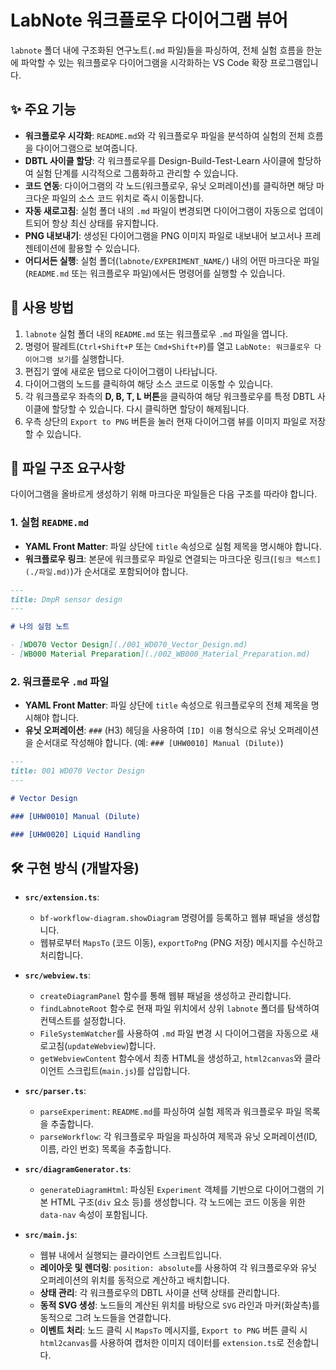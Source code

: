 # LabNote 워크플로우 다이어그램 뷰어

`labnote` 폴더 내에 구조화된 연구노트(`.md` 파일)들을 파싱하여, 전체 실험 흐름을 한눈에 파악할 수 있는 워크플로우 다이어그램을 시각화하는 VS Code 확장 프로그램입니다.

## ✨ 주요 기능

  * **워크플로우 시각화**: `README.md`와 각 워크플로우 파일을 분석하여 실험의 전체 흐름을 다이어그램으로 보여줍니다.
  * **DBTL 사이클 할당**: 각 워크플로우를 Design-Build-Test-Learn 사이클에 할당하여 실험 단계를 시각적으로 그룹화하고 관리할 수 있습니다.
  * **코드 연동**: 다이어그램의 각 노드(워크플로우, 유닛 오퍼레이션)를 클릭하면 해당 마크다운 파일의 소스 코드 위치로 즉시 이동합니다.
  * **자동 새로고침**: 실험 폴더 내의 `.md` 파일이 변경되면 다이어그램이 자동으로 업데이트되어 항상 최신 상태를 유지합니다.
  * **PNG 내보내기**: 생성된 다이어그램을 PNG 이미지 파일로 내보내어 보고서나 프레젠테이션에 활용할 수 있습니다.
  * **어디서든 실행**: 실험 폴더(`labnote/EXPERIMENT_NAME/`) 내의 어떤 마크다운 파일(`README.md` 또는 워크플로우 파일)에서든 명령어를 실행할 수 있습니다.

## 🚀 사용 방법

1.  `labnote` 실험 폴더 내의 `README.md` 또는 워크플로우 `.md` 파일을 엽니다.
2.  명령어 팔레트(`Ctrl+Shift+P` 또는 `Cmd+Shift+P`)를 열고 `LabNote: 워크플로우 다이어그램 보기`를 실행합니다.
3.  편집기 옆에 새로운 탭으로 다이어그램이 나타납니다.
4.  다이어그램의 노드를 클릭하여 해당 소스 코드로 이동할 수 있습니다.
5.  각 워크플로우 좌측의 **D, B, T, L 버튼**을 클릭하여 해당 워크플로우를 특정 DBTL 사이클에 할당할 수 있습니다. 다시 클릭하면 할당이 해제됩니다.
6.  우측 상단의 `Export to PNG` 버튼을 눌러 현재 다이어그램 뷰를 이미지 파일로 저장할 수 있습니다.

## 📄 파일 구조 요구사항

다이어그램을 올바르게 생성하기 위해 마크다운 파일들은 다음 구조를 따라야 합니다.

### 1\. 실험 `README.md`

  * **YAML Front Matter**: 파일 상단에 `title` 속성으로 실험 제목을 명시해야 합니다.
  * **워크플로우 링크**: 본문에 워크플로우 파일로 연결되는 마크다운 링크(`[링크 텍스트](./파일.md)`)가 순서대로 포함되어야 합니다.

<!-- end list -->

```markdown
---
title: DmpR sensor design
---

# 나의 실험 노트

- [WD070 Vector Design](./001_WD070_Vector_Design.md)
- [WB000 Material Preparation](./002_WB000_Material_Preparation.md)
```

### 2\. 워크플로우 `.md` 파일

  * **YAML Front Matter**: 파일 상단에 `title` 속성으로 워크플로우의 전체 제목을 명시해야 합니다.
  * **유닛 오퍼레이션**: `###` (H3) 헤딩을 사용하여 `[ID] 이름` 형식으로 유닛 오퍼레이션을 순서대로 작성해야 합니다. (예: `### [UHW0010] Manual (Dilute)`)

<!-- end list -->

```markdown
---
title: 001 WD070 Vector Design
---

# Vector Design

### [UHW0010] Manual (Dilute)

### [UHW0020] Liquid Handling
```

## 🛠️ 구현 방식 (개발자용)

  * **`src/extension.ts`**:

      * `bf-workflow-diagram.showDiagram` 명령어를 등록하고 웹뷰 패널을 생성합니다.
      * 웹뷰로부터 `MapsTo` (코드 이동), `exportToPng` (PNG 저장) 메시지를 수신하고 처리합니다.

  * **`src/webview.ts`**:

      * `createDiagramPanel` 함수를 통해 웹뷰 패널을 생성하고 관리합니다.
      * `findLabnoteRoot` 함수로 현재 파일 위치에서 상위 `labnote` 폴더를 탐색하여 컨텍스트를 설정합니다.
      * `FileSystemWatcher`를 사용하여 `.md` 파일 변경 시 다이어그램을 자동으로 새로고침(`updateWebview`)합니다.
      * `getWebviewContent` 함수에서 최종 HTML을 생성하고, `html2canvas`와 클라이언트 스크립트(`main.js`)를 삽입합니다.

  * **`src/parser.ts`**:

      * `parseExperiment`: `README.md`를 파싱하여 실험 제목과 워크플로우 파일 목록을 추출합니다.
      * `parseWorkflow`: 각 워크플로우 파일을 파싱하여 제목과 유닛 오퍼레이션(ID, 이름, 라인 번호) 목록을 추출합니다.

  * **`src/diagramGenerator.ts`**:

      * `generateDiagramHtml`: 파싱된 `Experiment` 객체를 기반으로 다이어그램의 기본 HTML 구조(`div` 요소 등)를 생성합니다. 각 노드에는 코드 이동을 위한 `data-nav` 속성이 포함됩니다.

  * **`src/main.js`**:

      * 웹뷰 내에서 실행되는 클라이언트 스크립트입니다.
      * **레이아웃 및 렌더링**: `position: absolute`를 사용하여 각 워크플로우와 유닛 오퍼레이션의 위치를 동적으로 계산하고 배치합니다.
      * **상태 관리**: 각 워크플로우의 DBTL 사이클 선택 상태를 관리합니다.
      * **동적 SVG 생성**: 노드들의 계산된 위치를 바탕으로 `SVG` 라인과 마커(화살촉)를 동적으로 그려 노드들을 연결합니다.
      * **이벤트 처리**: 노드 클릭 시 `MapsTo` 메시지를, `Export to PNG` 버튼 클릭 시 `html2canvas`를 사용하여 캡처한 이미지 데이터를 `extension.ts`로 전송합니다.